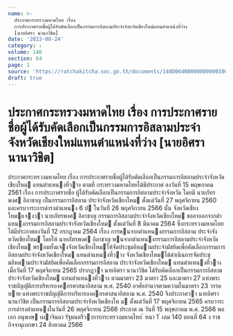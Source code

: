 ```yaml
---
name: >-
  ประกาศกระทรวงมหาดไทย เรื่อง
  การประกาศรายชื่อผู้ได้รับคัดเลือกเป็นกรรมการอิสลามประจำจังหวัดเชียงใหม่แทนตำแหน่งที่ว่าง
  [นายอิศรา นานาวิชิต]
date: '2023-08-24'
category: ง
volume: 140
section: 64
page: 1
source: 'https://ratchakitcha.soc.go.th/documents/140D064N0000000000100.pdf'
draft: true
---
```


# ประกาศกระทรวงมหาดไทย เรื่อง การประกาศรายชื่อผู้ได้รับคัดเลือกเป็นกรรมการอิสลามประจำจังหวัดเชียงใหม่แทนตำแหน่งที่ว่าง [นายอิศรา นานาวิชิต]

ประกาศกระทรวงมหาดไทย เรื่อง การประกาศรายชื่อผู้ได้รับคัดเลือกเป็นกรรมการอิสลามประจําจังหวัดเชียงใหม แทนตําแหนงที่วาง ตามที่ กระทรวงมหาดไทยได้มีประกาศ ลงวันที่ 15 พฤษภาคม 2561 เรื่อง การประกาศรายชื่อ ผู้ได้รับคัดเลือกเป็นกรรมการอิสลามประจําจังหวัด โดยมี นายภัทรพงศ อิลาชาญ เป็นกรรมการอิสลาม ประจําจังหวัดเชียงใหม ตั้งแต่วันที่ 27 พฤศจิกายน 2560 และครบวาระการดํารงตําแหนง 6 ป ในวันที่ 26 พฤศจิกายน 2566 นั้น จังหวัดเชียงใหมแจงวา นายภัทรพงศ อิลาชาญ กรรมการอิสลามประจําจังหวัดเชียงใหม ขอลาออกจากตําแหนงกรรมการอิสลามประจําจังหวัดเชียงใหม ตั้งแต่วันที่ 8 มีนาคม 2564 ซึ่งกระทรวงมหาดไทยได้มีประกาศลงวันที่ 12 กรกฎาคม 2564 เรื่อง การพนจากตําแหนงกรรมการอิสลาม ประจําจังหวัดเชียงใหม โดยให้ นายภัทรพงศ อิลาชาญ พนจากตําแหนงกรรมการอิสลามประจําจังหวัดเชียงใหม พรอมทั้งแจงจังหวัดเชียงใหมให้จัดประชุมอิหมามประจํามัสยิดเพื่อคัดเลือกกรรมการอิสลามประจําจังหวัดเชียงใหม แทนตําแหนงที่วาง จังหวัดเชียงใหมได้ดําเนินการจัดประชุมอิหมามประจํามัสยิดเพื่อคัดเลือกกรรมการอิสลาม ประจําจังหวัดเชียงใหม แทนตําแหนงที่วาง เมื่อวันที่ 17 พฤศจิกายน 2565 ปรากฏวา นายอิศรา นานาวิชิต ได้รับคัดเลือกเป็นกรรมการอิสลามประจําจังหวัดเชียงใหม แทนตําแหนงที่วาง ตามมาตรา 23 มาตรา 25 และมาตรา 27 แห่งพระราชบัญญัติการบริหารองคกรศาสนาอิสลาม พ.ศ. 2540 อาศัยอํานาจตามความในมาตรา 23 วรรคทาย แห่งพระราชบัญญัติการบริหารองคกรศาสนาอิสลาม พ.ศ. 2540 จึงประกาศวา นายอิศรา นานาวิชิต เป็นกรรมการอิสลามประจําจังหวัดเชียงให ม ตั้งแต่วันที่ 17 พฤศจิกายน 2565 ครบวาระการดํารงตําแหนงในวันที่ 26 พฤศจิกายน 2566 ประกาศ ณ วันที่ 15 พฤษภาคม พ.ศ. 2566 พลเอก อนุพงษ เผาจินดา รัฐมนตรีวาการกระทรวงมหาดไทย ้ หนา 1 ่ เลม 140 ตอนที่ 64 ง ราชกิจจานุเบกษา 24 สิงหาคม 2566
